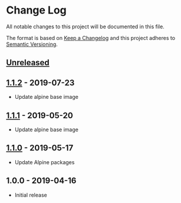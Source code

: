 # Change Log
All notable changes to this project will be documented in this file.

The format is based on [Keep a Changelog](http://keepachangelog.com/)
and this project adheres to [Semantic Versioning](http://semver.org/).

## [Unreleased]

## [1.1.2] - 2019-07-23
- Update alpine base image

## [1.1.1] - 2019-05-20
- Update alpine base image

## [1.1.0] - 2019-05-17
- Update Alpine packages

## 1.0.0 - 2019-04-16
- Initial release

[Unreleased]:  https://github.com/gmitirol/alpine38/compare/1.1.2...HEAD
[1.1.2]: https://github.com/gmitirol/alpine38/compare/1.1.1...1.1.2
[1.1.1]: https://github.com/gmitirol/alpine38/compare/1.1.0...1.1.1
[1.1.0]: https://github.com/gmitirol/alpine38/compare/1.0.0...1.1.0
